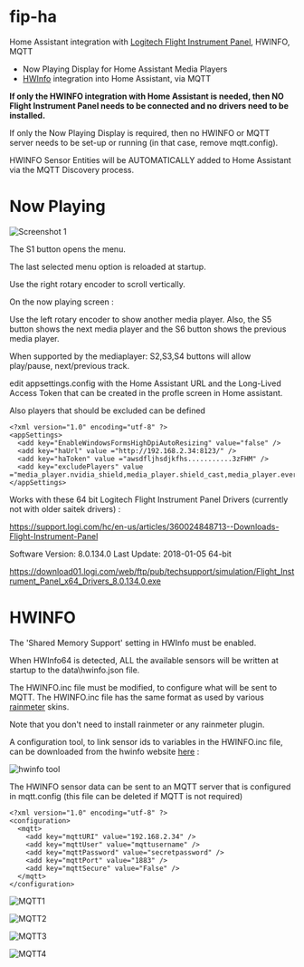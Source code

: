 # fip-ha

Home Assistant integration with [Logitech Flight Instrument Panel](https://www.logitechg.com/en-us/products/flight/flight-simulator-instrument-panel.945-000027.html), HWINFO, MQTT

- Now Playing Display for Home Assistant Media Players
- [HWInfo](https://www.hwinfo.com) integration into Home Assistant, via MQTT

**If only the HWINFO integration with Home Assistant is needed, then NO Flight Instrument Panel needs to be connected and no drivers need to be installed.**

If only the Now Playing Display is required, then no HWINFO or MQTT server needs to be set-up or running (in that case, remove mqtt.config).

HWINFO Sensor Entities will be AUTOMATICALLY added to Home Assistant via the MQTT Discovery process.

# Now Playing

![Screenshot 1](https://i.imgur.com/UNOTXH2.jpeg)

The S1 button opens the menu.

The last selected menu option is reloaded at startup.

Use the right rotary encoder to scroll vertically.

On the now playing screen :

Use the left rotary encoder to show another media player.
Also, the S5 button shows the next media player and the S6 button shows the previous media player.

When supported by the mediaplayer: S2,S3,S4 buttons will allow play/pause, next/previous track.

edit appsettings.config with the Home Assistant URL and the Long-Lived Access Token that can be created in the profle screen in Home assistant.

Also players that should be excluded can be defined

```
<?xml version="1.0" encoding="utf-8" ?>
<appSettings>
  <add key="EnableWindowsFormsHighDpiAutoResizing" value="false" />
  <add key="haUrl" value ="http://192.168.2.34:8123/" />
  <add key="haToken" value ="awsdfljhsdjkfhs...........3zFHM" />
  <add key="excludePlayers" value ="media_player.nvidia_shield,media_player.shield_cast,media_player.everywhere,media_player.bedroom_dot,media_player.livingroom_dot"/>
</appSettings>
```

Works with these 64 bit Logitech Flight Instrument Panel Drivers (currently not with older saitek drivers) :

https://support.logi.com/hc/en-us/articles/360024848713--Downloads-Flight-Instrument-Panel

Software Version: 8.0.134.0
Last Update: 2018-01-05
64-bit

https://download01.logi.com/web/ftp/pub/techsupport/simulation/Flight_Instrument_Panel_x64_Drivers_8.0.134.0.exe

# HWINFO

The 'Shared Memory Support' setting in HWInfo must be enabled.

When HWInfo64 is detected, ALL the available sensors will be written at startup to the data\hwinfo.json file.

The HWINFO.inc file must be modified, to configure what will be sent to MQTT.
The HWINFO.inc file has the same format as used by various [rainmeter](https://www.deviantart.com/pul53dr1v3r/art/Rainformer-2-9-3-HWiNFO-Edition-Rainmeter-789616481) skins.

Note that you don't need to install rainmeter or any rainmeter plugin.

A configuration tool, to link sensor ids to variables in the HWINFO.inc file, can be downloaded from the hwinfo website [here](https://www.hwinfo.com/beta/HWiNFOSharedMemoryViewer.exe.7z) :

![hwinfo tool](https://i.imgur.com/Px6jvw4.png)

The HWINFO sensor data can be sent to an MQTT server that is configured in mqtt.config (this file can be deleted if MQTT is not required)

```
<?xml version="1.0" encoding="utf-8" ?>
<configuration>
  <mqtt>
    <add key="mqttURI" value="192.168.2.34" />
    <add key="mqttUser" value="mqttusername" />
    <add key="mqttPassword" value="secretpassword" />
    <add key="mqttPort" value="1883" />
    <add key="mqttSecure" value="False" />
  </mqtt>
</configuration>
```

![MQTT1](https://i.imgur.com/KackkpM.png)

![MQTT2](https://i.imgur.com/p5S3FWw.png)

![MQTT3](https://i.imgur.com/AJBazTy.png)

![MQTT4](https://i.imgur.com/tkaNJDd.png)

